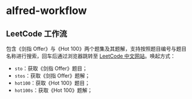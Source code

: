 # alfred-workflow
## LeetCode 工作流

包含《剑指 Offer》与《Hot 100》两个题集及其题解，支持按照题目编号与题目名称进行搜索，回车后通过浏览器跳转至 [LeetCode 中文网站](https://leetcode.cn/)。唤起方式：

- `sto`：获取《剑指 Offer》题目；
- `stos`：获取《剑指 Offer》题解；
- `hot100`：获取《Hot 100》题目；
- `hot100s`：获取《Hot 100》题解；

